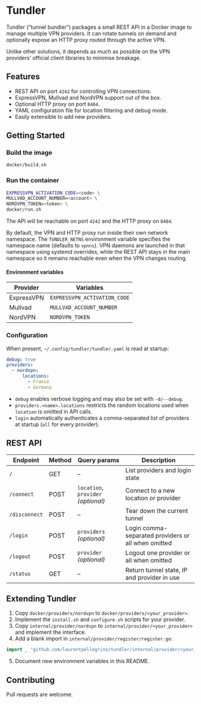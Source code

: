 # Tundler

Tundler ("tunnel bundler") packages a small REST API in a Docker image to manage multiple VPN providers.
It can rotate tunnels on demand and optionally expose an HTTP proxy routed through the active VPN.

Unlike other solutions, it depends as much as possible on the VPN providers’ official client libraries to minimise breakage.

## Features

- REST API on port `4242` for controlling VPN connections.
- ExpressVPN, Mullvad and NordVPN support out of the box.
- Optional HTTP proxy on port `8484`.
- YAML configuration file for location filtering and debug mode.
- Easily extensible to add new providers.

## Getting Started

### Build the image

```bash
docker/build.sh
```

### Run the container

```bash
EXPRESSVPN_ACTIVATION_CODE=<code> \
MULLVAD_ACCOUNT_NUMBER=<account> \
NORDVPN_TOKEN=<token> \
docker/run.sh
```

The API will be reachable on port `4242` and the HTTP proxy on `8484`.

By default, the VPN and HTTP proxy run inside their own network namespace.
The `TUNDLER_NETNS` environment variable specifies the namespace name
(defaults to `vpnns`).  VPN daemons are launched in that namespace using
systemd overrides, while the REST API stays in the main namespace so it
remains reachable even when the VPN changes routing.

#### Environment variables

| Provider   | Variables                     |
|-----------|-------------------------------|
| ExpressVPN | `EXPRESSVPN_ACTIVATION_CODE` |
| Mullvad    | `MULLVAD_ACCOUNT_NUMBER`     |
| NordVPN    | `NORDVPN_TOKEN`              |

### Configuration

When present, `~/.config/tundler/tundler.yaml` is read at startup:

```yaml
debug: true
providers:
  - nordvpn:
      locations:
        - France
        - Germany
```

- `debug` enables verbose logging and may also be set with `-d/--debug`.
- `providers.<name>.locations` restricts the random locations used when `location` is omitted in API calls.
- `login` automatically authenticates a comma-separated list of providers at startup (`all` for every provider).

## REST API

| Endpoint      | Method | Query params                        | Description                                         |
|---------------|--------|-------------------------------------|-----------------------------------------------------|
| `/`           | GET    | –                                   | List providers and login state                      |
| `/connect`    | POST   | `location`, `provider` *(optional)* | Connect to a new location or provider               |
| `/disconnect` | POST   | –                                   | Tear down the current tunnel                        |
| `/login`      | POST   | `providers` *(optional)*            | Login comma-separated providers or all when omitted |
| `/logout`     | POST   | `provider` *(optional)*             | Logout one provider or all when omitted             |
| `/status`     | GET    | –                                   | Return tunnel state, IP and provider in use         |

## Extending Tundler

1. Copy `docker/providers/nordvpn` to `docker/providers/<your_provider>`.
2. Implement the `install.sh` and `configure.sh` scripts for your provider.
3. Copy `internal/provider/nordvpn` to `internal/provider/<your_provider>` and implement the interface.
4. Add a blank import in `internal/provider/register/register.go`:

```go
import _ "github.com/laurentpellegrino/tundler/internal/provider/<your_provider>"
```

5. Document new environment variables in this README.

## Contributing

Pull requests are welcome.
